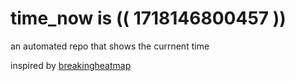 # time_now is (( 1718146800457 ))

an automated repo that shows the currnent time

inspired by [breakingheatmap](https://github.com/breakingheatmap/breakingheatmap)
